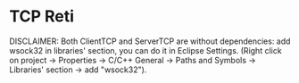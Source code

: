 # TCP Reti
 
DISCLAIMER: Both ClientTCP and ServerTCP are without dependencies: add wsock32 in libraries' section, you can do it in Eclipse Settings. (Right click on project -> Properties -> C/C++ General -> Paths and Symbols -> Libraries' section -> add "wsock32").